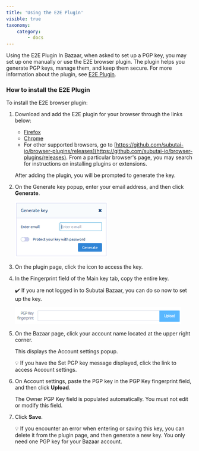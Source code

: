 ```yaml
---
title: 'Using the E2E Plugin'
visible: true
taxonomy:
    category:
        - docs
---
```


Using the E2E Plugin
In Bazaar, when asked to set up a PGP key, you may set up one manually or use the E2E browser plugin. The plugin helps you generate PGP keys, manage them, and keep them secure. For more information about the plugin, see [E2E Plugin](https://docs.subutai.io/Products/Bazaar/27_E2E_plugin.html).

### How to install the E2E Plugin

To install the E2E browser plugin:

1. Download and add the E2E plugin for your browser through the links below:
   * [Firefox](https://addons.mozilla.org/en-US/firefox/addon/subutai-e2e-plugin/)
   * [Chrome](https://chrome.google.com/webstore/detail/subutai-e2e-plugin/ffddnlbamkjlbngpekmdpnoccckapcnh)
   * For other supported browsers, go to [https://github.com/subutai-io/browser-plugins/releases](https://github.com/subutai-io/browser-plugins/releases). From a particular browser's page, you may search for instructions on installing plugins or extensions.

    After adding the plugin, you will be prompted to generate the key.  

2. On the Generate key popup, enter your email address, and then click **Generate**.   

   ![E2E plugin](e2e-generate-key.png)
 
3. On the plugin page, click the  icon to access the key.   

4. In the Fingerprint field of the Main key tab, copy the entire key.

   ✔️ If you are not logged in to Subutai Bazaar, you can do so now to set up the key.
   
   ![Upload key](e2e-upload-key.png)

5. On the Bazaar page, click your account name located at the upper right corner.   

   This displays the Account settings popup.    

   💡 If you have the Set PGP key message displayed, click the link to access Account settings. 

6. On Account settings, paste the PGP key in the PGP Key fingerprint field, and then click **Upload**.   

   The Owner PGP Key field is populated automatically. You must not edit or modify this field.   

7. Click **Save**.    

   💡 If you encounter an error when entering or saving this key, you can delete it from the plugin page, and then generate a new key. You only need one PGP key for your Bazaar account.
